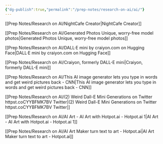 ```yaml
---
{"dg-publish":true,"permalink":"/prep-notes/research-on-ai/ai/"}
---
```



[[Prep Notes/Research on AI/NightCafe Creator|NightCafe Creator]]

[[Prep Notes/Research on AI/Generated Photos  Unique, worry-free model photos|Generated Photos  Unique, worry-free model photos]]

[[Prep Notes/Research on AI/DALL·E mini by craiyon.com on Hugging Face|DALL·E mini by craiyon.com on Hugging Face]]

[[Prep Notes/Research on AI/Craiyon, formerly DALL-E mini|Craiyon, formerly DALL-E mini]]

[[Prep Notes/Research on AI/This AI image generator lets you type in words and get weird pictures back - CNN|This AI image generator lets you type in words and get weird pictures back - CNN]]

[[Prep Notes/Research on AI/(2) Weird Dall-E Mini Generations on Twitter httpst.coCYYBFMK7BV  Twitter|(2) Weird Dall-E Mini Generations on Twitter httpst.coCYYBFMK7BV  Twitter]]

[[Prep Notes/Research on AI/AI Art - AI Art with Hotpot.ai - Hotpot.ai 1|AI Art - AI Art with Hotpot.ai - Hotpot.ai 1]]

[[Prep Notes/Research on AI/AI Art Maker turn text to art - Hotpot.ai|AI Art Maker turn text to art - Hotpot.ai]]
